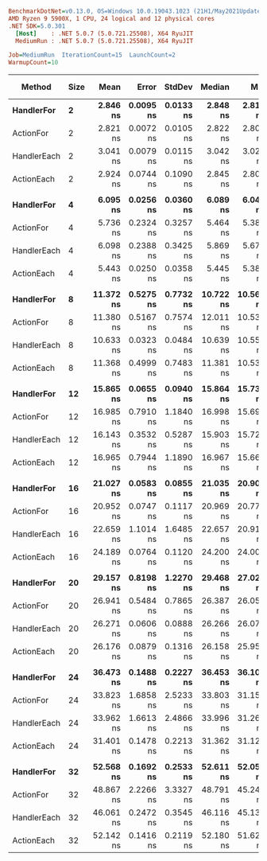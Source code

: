 ``` ini

BenchmarkDotNet=v0.13.0, OS=Windows 10.0.19043.1023 (21H1/May2021Update)
AMD Ryzen 9 5900X, 1 CPU, 24 logical and 12 physical cores
.NET SDK=5.0.301
  [Host]    : .NET 5.0.7 (5.0.721.25508), X64 RyuJIT
  MediumRun : .NET 5.0.7 (5.0.721.25508), X64 RyuJIT

Job=MediumRun  IterationCount=15  LaunchCount=2  
WarmupCount=10  

```
|      Method | Size |      Mean |     Error |    StdDev |    Median |       Min |       Max |       P90 | Ratio | RatioSD | Gen 0 | Gen 1 | Gen 2 | Allocated |
|------------ |----- |----------:|----------:|----------:|----------:|----------:|----------:|----------:|------:|--------:|------:|------:|------:|----------:|
|  **HandlerFor** |    **2** |  **2.846 ns** | **0.0095 ns** | **0.0133 ns** |  **2.848 ns** |  **2.817 ns** |  **2.872 ns** |  **2.861 ns** |  **1.00** |    **0.00** |     **-** |     **-** |     **-** |         **-** |
|   ActionFor |    2 |  2.821 ns | 0.0072 ns | 0.0105 ns |  2.822 ns |  2.801 ns |  2.835 ns |  2.832 ns |  0.99 |    0.01 |     - |     - |     - |         - |
| HandlerEach |    2 |  3.041 ns | 0.0079 ns | 0.0115 ns |  3.042 ns |  3.022 ns |  3.070 ns |  3.052 ns |  1.07 |    0.01 |     - |     - |     - |         - |
|  ActionEach |    2 |  2.924 ns | 0.0744 ns | 0.1090 ns |  2.845 ns |  2.805 ns |  3.077 ns |  3.046 ns |  1.03 |    0.04 |     - |     - |     - |         - |
|             |      |           |           |           |           |           |           |           |       |         |       |       |       |           |
|  **HandlerFor** |    **4** |  **6.095 ns** | **0.0256 ns** | **0.0360 ns** |  **6.089 ns** |  **6.040 ns** |  **6.193 ns** |  **6.135 ns** |  **1.00** |    **0.00** |     **-** |     **-** |     **-** |         **-** |
|   ActionFor |    4 |  5.736 ns | 0.2324 ns | 0.3257 ns |  5.464 ns |  5.388 ns |  6.110 ns |  6.082 ns |  0.94 |    0.05 |     - |     - |     - |         - |
| HandlerEach |    4 |  6.098 ns | 0.2388 ns | 0.3425 ns |  5.869 ns |  5.679 ns |  6.562 ns |  6.485 ns |  1.00 |    0.05 |     - |     - |     - |         - |
|  ActionEach |    4 |  5.443 ns | 0.0250 ns | 0.0358 ns |  5.445 ns |  5.389 ns |  5.509 ns |  5.492 ns |  0.89 |    0.01 |     - |     - |     - |         - |
|             |      |           |           |           |           |           |           |           |       |         |       |       |       |           |
|  **HandlerFor** |    **8** | **11.372 ns** | **0.5275 ns** | **0.7732 ns** | **10.722 ns** | **10.567 ns** | **12.248 ns** | **12.206 ns** |  **1.00** |    **0.00** |     **-** |     **-** |     **-** |         **-** |
|   ActionFor |    8 | 11.380 ns | 0.5167 ns | 0.7574 ns | 12.011 ns | 10.533 ns | 12.192 ns | 12.134 ns |  1.00 |    0.03 |     - |     - |     - |         - |
| HandlerEach |    8 | 10.633 ns | 0.0323 ns | 0.0484 ns | 10.639 ns | 10.551 ns | 10.723 ns | 10.697 ns |  0.94 |    0.06 |     - |     - |     - |         - |
|  ActionEach |    8 | 11.368 ns | 0.4999 ns | 0.7483 ns | 11.381 ns | 10.535 ns | 12.276 ns | 12.145 ns |  1.00 |    0.03 |     - |     - |     - |         - |
|             |      |           |           |           |           |           |           |           |       |         |       |       |       |           |
|  **HandlerFor** |   **12** | **15.865 ns** | **0.0655 ns** | **0.0940 ns** | **15.864 ns** | **15.735 ns** | **16.126 ns** | **15.955 ns** |  **1.00** |    **0.00** |     **-** |     **-** |     **-** |         **-** |
|   ActionFor |   12 | 16.985 ns | 0.7910 ns | 1.1840 ns | 16.998 ns | 15.691 ns | 18.356 ns | 18.224 ns |  1.08 |    0.07 |     - |     - |     - |         - |
| HandlerEach |   12 | 16.143 ns | 0.3532 ns | 0.5287 ns | 15.903 ns | 15.722 ns | 17.620 ns | 16.969 ns |  1.02 |    0.04 |     - |     - |     - |         - |
|  ActionEach |   12 | 16.965 ns | 0.7944 ns | 1.1890 ns | 16.967 ns | 15.664 ns | 18.295 ns | 18.209 ns |  1.07 |    0.07 |     - |     - |     - |         - |
|             |      |           |           |           |           |           |           |           |       |         |       |       |       |           |
|  **HandlerFor** |   **16** | **21.027 ns** | **0.0583 ns** | **0.0855 ns** | **21.035 ns** | **20.906 ns** | **21.225 ns** | **21.143 ns** |  **1.00** |    **0.00** |     **-** |     **-** |     **-** |         **-** |
|   ActionFor |   16 | 20.952 ns | 0.0747 ns | 0.1117 ns | 20.969 ns | 20.773 ns | 21.270 ns | 21.041 ns |  1.00 |    0.01 |     - |     - |     - |         - |
| HandlerEach |   16 | 22.659 ns | 1.1014 ns | 1.6485 ns | 22.657 ns | 20.910 ns | 24.530 ns | 24.349 ns |  1.08 |    0.08 |     - |     - |     - |         - |
|  ActionEach |   16 | 24.189 ns | 0.0764 ns | 0.1120 ns | 24.200 ns | 24.006 ns | 24.424 ns | 24.347 ns |  1.15 |    0.01 |     - |     - |     - |         - |
|             |      |           |           |           |           |           |           |           |       |         |       |       |       |           |
|  **HandlerFor** |   **20** | **29.157 ns** | **0.8198 ns** | **1.2270 ns** | **29.468 ns** | **27.023 ns** | **30.469 ns** | **30.390 ns** |  **1.00** |    **0.00** |     **-** |     **-** |     **-** |         **-** |
|   ActionFor |   20 | 26.941 ns | 0.5484 ns | 0.7865 ns | 26.387 ns | 26.058 ns | 28.054 ns | 27.868 ns |  0.92 |    0.02 |     - |     - |     - |         - |
| HandlerEach |   20 | 26.271 ns | 0.0606 ns | 0.0888 ns | 26.266 ns | 26.072 ns | 26.472 ns | 26.362 ns |  0.90 |    0.04 |     - |     - |     - |         - |
|  ActionEach |   20 | 26.176 ns | 0.0879 ns | 0.1316 ns | 26.158 ns | 25.952 ns | 26.540 ns | 26.350 ns |  0.90 |    0.04 |     - |     - |     - |         - |
|             |      |           |           |           |           |           |           |           |       |         |       |       |       |           |
|  **HandlerFor** |   **24** | **36.473 ns** | **0.1488 ns** | **0.2227 ns** | **36.453 ns** | **36.107 ns** | **37.000 ns** | **36.698 ns** |  **1.00** |    **0.00** |     **-** |     **-** |     **-** |         **-** |
|   ActionFor |   24 | 33.823 ns | 1.6858 ns | 2.5233 ns | 33.803 ns | 31.157 ns | 36.890 ns | 36.476 ns |  0.93 |    0.07 |     - |     - |     - |         - |
| HandlerEach |   24 | 33.962 ns | 1.6613 ns | 2.4866 ns | 33.996 ns | 31.264 ns | 36.689 ns | 36.542 ns |  0.93 |    0.07 |     - |     - |     - |         - |
|  ActionEach |   24 | 31.401 ns | 0.1478 ns | 0.2213 ns | 31.362 ns | 31.126 ns | 31.841 ns | 31.704 ns |  0.86 |    0.01 |     - |     - |     - |         - |
|             |      |           |           |           |           |           |           |           |       |         |       |       |       |           |
|  **HandlerFor** |   **32** | **52.568 ns** | **0.1692 ns** | **0.2533 ns** | **52.611 ns** | **52.057 ns** | **52.972 ns** | **52.860 ns** |  **1.00** |    **0.00** |     **-** |     **-** |     **-** |         **-** |
|   ActionFor |   32 | 48.867 ns | 2.2266 ns | 3.3327 ns | 48.791 ns | 45.248 ns | 52.496 ns | 52.323 ns |  0.93 |    0.06 |     - |     - |     - |         - |
| HandlerEach |   32 | 46.061 ns | 0.2472 ns | 0.3545 ns | 46.116 ns | 45.135 ns | 46.978 ns | 46.289 ns |  0.88 |    0.01 |     - |     - |     - |         - |
|  ActionEach |   32 | 52.142 ns | 0.1416 ns | 0.2119 ns | 52.180 ns | 51.623 ns | 52.640 ns | 52.330 ns |  0.99 |    0.01 |     - |     - |     - |         - |
